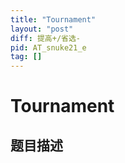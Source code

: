 ```yaml
---
title: "Tournament"
layout: "post"
diff: 提高+/省选-
pid: AT_snuke21_e
tag: []
---
```


# Tournament

## 题目描述

[problemUrl]: https://atcoder.jp/contests/snuke21/tasks/snuke21_e




